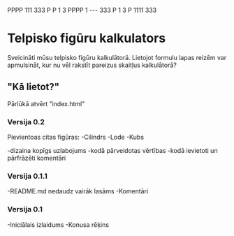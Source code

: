 PPPP  111       333
P   P   1          3
PPPP    1  ---  333
P       1          3
P     1111      333

# Telpisko figūru kalkulators

Sveicināti mūsu telpisko figūru kalkulātorā.
Lietojot formulu lapas reizēm var apmulsināt, kur nu vēl rakstīt pareizus skaitļus kalkulātorā?

## "Kā lietot?"
Pārlūkā atvērt "index.html"

### Versija 0.2
Pievientoas citas figūras:
-Cilindrs
-Lode
-Kubs

-dizaina kopīgs uzlabojums
-kodā pārveidotas vērtības
-kodā ievietoti un pārfrāzēti komentāri

### Versija 0.1.1
-README.md nedaudz vairāk lasāms
-Komentāri

### Versija 0.1
-Iniciālais izlaidums
-Konusa rēķins
